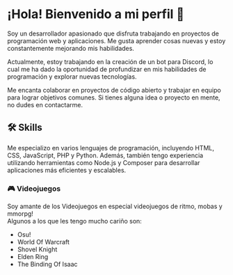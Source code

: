 
# ¡Hola! Bienvenido a mi perfil 👋

Soy un desarrollador apasionado que disfruta trabajando en proyectos de programación web y aplicaciones. Me gusta aprender cosas nuevas y estoy constantemente mejorando mis habilidades.

Actualmente, estoy trabajando en la creación de un bot para Discord, lo cual me ha dado la oportunidad de profundizar en mis habilidades de programación y explorar nuevas tecnologías.

Me encanta colaborar en proyectos de código abierto y trabajar en equipo para lograr objetivos comunes. Si tienes alguna idea o proyecto en mente, no dudes en contactarme.



## 🛠 Skills
Me especializo en varios lenguajes de programación, incluyendo HTML, CSS, JavaScript, PHP y Python. Además, también tengo experiencia utilizando herramientas como Node.js y Composer para desarrollar aplicaciones más eficientes y escalables.



### 🎮 Videojuegos

Soy amante de los Videojuegos en especial videojuegos de ritmo, mobas y mmorpg!   
Algunos a los que les tengo mucho cariño son:

- Osu! 
- World Of Warcraft
- Shovel Knight
- Elden Ring
- The Binding Of Isaac

